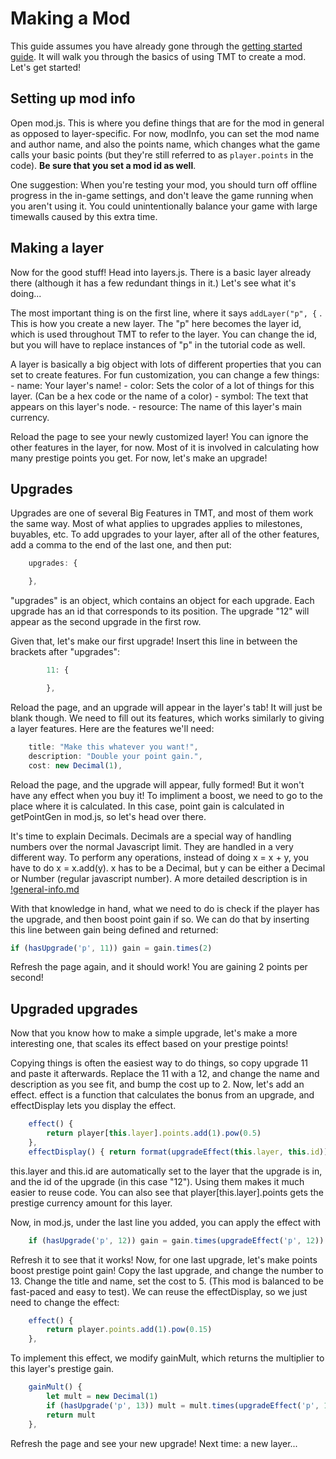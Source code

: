 # Making a Mod

This guide assumes you have already gone through the [getting started guide](getting-started.md). It will walk you through the basics of using TMT to create a mod. Let's get started!

## Setting up mod info

Open mod.js. This is where you define things that are for the mod in general as opposed to layer-specific. For now, modInfo, you can set the mod name and author name, and also the points name, which changes what the game calls your basic points (but they're still referred to as `player.points` in the code). **Be sure that you set a mod id as well**.

One suggestion: When you're testing your mod, you should turn off offline progress in the in-game settings, and don't leave the game running when you aren't using it. You could unintentionally balance your game with large timewalls caused by this extra time. 

## Making a layer

Now for the good stuff! Head into layers.js. There is a basic layer already there (although it has a few redundant things in it.) Let's see what it's doing...

The most important thing is on the first line, where it says `addLayer("p", {` . This is how you create a new layer. The "p" here becomes the layer id, which is used throughout TMT to refer to the layer. You can change the id, but you will have to replace instances of "p" in the tutorial code as well.

A layer is basically a big object with lots of different properties that you can set to create features. For fun customization, you can change a few things:
    - name: Your layer's name!
    - color: Sets the color of a lot of things for this layer. (Can be a hex code or the name of a color)
    - symbol: The text that appears on this layer's node.
    - resource: The name of this layer's main currency.

Reload the page to see your newly customized layer! You can ignore the other features in the layer, for now. Most of it is involved in calculating how many prestige points you get. For now, let's make an upgrade!

## Upgrades

Upgrades are one of several Big Features in TMT, and most of them work the same way. Most of what applies to upgrades applies to milestones, buyables, etc. To add upgrades to your layer, after all of the other features, add a comma to the end of the last one, and then put:

```js
    upgrades: {

    },
```

"upgrades" is an object, which contains an object for each upgrade. Each upgrade has an id that corresponds to its position. The upgrade "12" will appear as the second upgrade in the first row.

Given that, let's make our first upgrade! Insert this line in between the brackets after "upgrades":

```js
        11: {

        },
```

Reload the page, and an upgrade will appear in the layer's tab! It will just be blank though. We need to fill out its features, which works similarly to giving a layer features. Here are the features we'll need:

```js
    title: "Make this whatever you want!",
    description: "Double your point gain.",
    cost: new Decimal(1),
```

Reload the page, and the upgrade will appear, fully formed! But it won't have any effect when you buy it! To impliment a boost, we need to go to the place where it is calculated. In this case, point gain is calculated in getPointGen in mod.js, so let's head over there.

It's time to explain Decimals. Decimals are a special way of handling numbers over the normal Javascript limit. They are handled in a very different way. To perform any operations, instead of doing x = x + y, you have to do x = x.add(y). x has to be a Decimal, but y can be either a Decimal or Number (regular javascript number). A more detailed description is in [!general-info.md](/documentation/!general-info.md)

With that knowledge in hand, what we need to do is check if the player has the upgrade, and then boost point gain if so. We can do that by inserting this line between gain being defined and returned:
```js
if (hasUpgrade('p', 11)) gain = gain.times(2)
```

Refresh the page again, and it should work! You are gaining 2 points per second!


## Upgraded upgrades

Now that you know how to make a simple upgrade, let's make a more interesting one, that scales its effect based on your prestige points! 

Copying things is often the easiest way to do things, so copy upgrade 11 and paste it afterwards. Replace the 11 with a 12, and change the name and description as you see fit, and bump the cost up to 2. Now, let's add an effect. effect is a function that calculates the bonus from an upgrade, and effectDisplay lets you display the effect. 

```js
    effect() {
        return player[this.layer].points.add(1).pow(0.5)
    },
    effectDisplay() { return format(upgradeEffect(this.layer, this.id))+"x" }, // Add formatting to the effect
```

this.layer and this.id are automatically set to the layer that the upgrade is in, and the id of the upgrade (in this case "12"). Using them makes it much easier to reuse code. You can also see that player[this.layer].points gets the prestige currency amount for this layer.

Now, in mod.js, under the last line you added, you can apply the effect with 

```js
    if (hasUpgrade('p', 12)) gain = gain.times(upgradeEffect('p', 12))
```

Refresh it to see that it works! Now, for one last upgrade, let's make points boost prestige point gain! Copy the last upgrade, and change the number to 13. Change the title and name, set the cost to 5. (This mod is balanced to be fast-paced and easy to test). We can reuse the effectDisplay, so we just need to change the effect:

```js
    effect() {
        return player.points.add(1).pow(0.15)
    },
```

To implement this effect, we modify gainMult, which returns the multiplier to this layer's prestige gain.

```js
    gainMult() {
        let mult = new Decimal(1)
        if (hasUpgrade('p', 13)) mult = mult.times(upgradeEffect('p', 13))
        return mult
    },
```

Refresh the page and see your new upgrade! Next time: a new layer...
